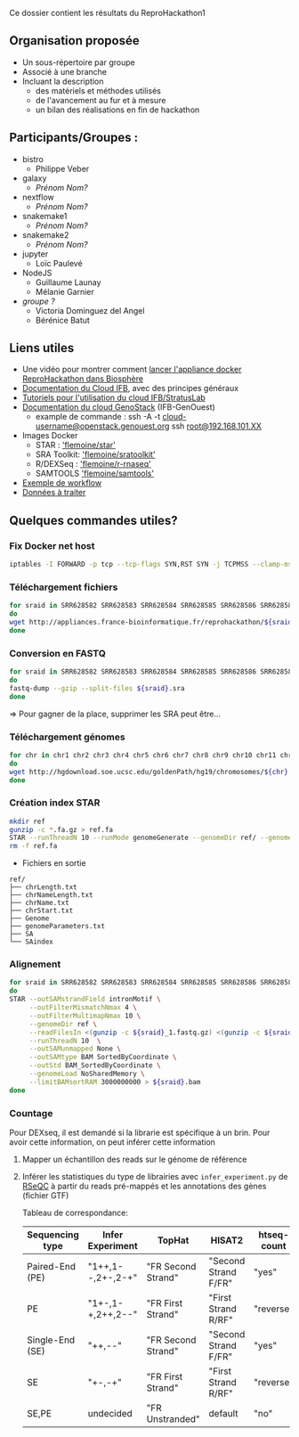 Ce dossier contient les résultats du ReproHackathon1

## Organisation proposée

* Un sous-répertoire par groupe
* Associé à une branche
* Incluant la description
  * des matériels et méthodes utilisés
  * de l'avancement au fur et à mesure
  * un bilan des réalisations en fin de hackathon

## Participants/Groupes :

* bistro
  * Philippe Veber
* galaxy
  * *Prénom Nom?*
* nextflow
  * *Prénom Nom?*
* snakemake1
  * *Prénom Nom?*
* snakemake2
  * *Prénom Nom?*
* jupyter
  * Loïc Paulevé
* NodeJS
  - Guillaume Launay
  - Mélanie Garnier
* *groupe ?*
  - Victoria Dominguez del Angel 
  - Bérénice Batut


## Liens utiles

* Une vidéo pour montrer comment [lancer l'appliance docker ReproHackathon dans Biosphère](https://www.youtube.com/watch?v=0B5GoaD58Cc)
* [Documentation du Cloud IFB](http://www.france-bioinformatique.fr/fr/cloud/doc-du-cloud), avec des principes généraux
* [Tutoriels pour l'utilisation du cloud IFB/StratusLab](http://www.france-bioinformatique.fr/fr/evenements/IFB-IBI)
* [Documentation du cloud GenoStack](http://www.genouest.org/outils/genostack/getting-started.html) (IFB-GenOuest)
  * example de commande : ssh -A -t cloud-username@openstack.genouest.org ssh root@192.168.101.XX
* Images Docker
    * STAR	:	['flemoine/star'](https://hub.docker.com/r/flemoine/star/)
    * SRA Toolkit: 	['flemoine/sratoolkit'](https://hub.docker.com/r/flemoine/sratoolkit/)
    * R/DEXSeq	:	['flemoine/r-rnaseq'](https://hub.docker.com/r/flemoine/r-rnaseq/)
    * SAMTOOLS	['flemoine/samtools'](https://hub.docker.com/r/flemoine/samtools/)
* [Exemple de workflow](https://github.com/fredericlemoine/rna-pipeline/tree/master/pmid_23313955)
* [Données à traiter](http://appliances.france-bioinformatique.fr/reprohackathon/)

## Quelques commandes utiles?
### Fix Docker net host
```bash
iptables -I FORWARD -p tcp --tcp-flags SYN,RST SYN -j TCPMSS --clamp-mss-to-pmtu
```
### Téléchargement fichiers
```bash
for sraid in SRR628582 SRR628583 SRR628584 SRR628585 SRR628586 SRR628587 SRR628588 SRR628589
do
wget http://appliances.france-bioinformatique.fr/reprohackathon/${sraid}.sra
done
```
### Conversion en FASTQ
```bash
for sraid in SRR628582 SRR628583 SRR628584 SRR628585 SRR628586 SRR628587 SRR628588 SRR628589
do
fastq-dump --gzip --split-files ${sraid}.sra
done
```
=> Pour gagner de la place, supprimer les SRA peut être…

### Téléchargement génomes
```bash
for chr in chr1 chr2 chr3 chr4 chr5 chr6 chr7 chr8 chr9 chr10 chr11 chr12 chr13 chr14 chr15 chr16 chr17 chr18 chr19 chr20 chr21 chr22 chrM chrX chrY
do
wget http://hgdownload.soe.ucsc.edu/goldenPath/hg19/chromosomes/${chr}.fa.gz
done
```
### Création index STAR
```bash
mkdir ref
gunzip -c *.fa.gz > ref.fa
STAR --runThreadN 10 --runMode genomeGenerate --genomeDir ref/ --genomeFastaFiles ref.fa
rm -f ref.fa
```

* Fichiers en sortie
```
ref/
├── chrLength.txt
├── chrNameLength.txt
├── chrName.txt
├── chrStart.txt
├── Genome
├── genomeParameters.txt
├── SA
└── SAindex
```

### Alignement
```bash
for sraid in SRR628582 SRR628583 SRR628584 SRR628585 SRR628586 SRR628587 SRR628588 SRR628589
do
STAR --outSAMstrandField intronMotif \
     --outFilterMismatchNmax 4 \
     --outFilterMultimapNmax 10 \
     --genomeDir ref \
     --readFilesIn <(gunzip -c ${sraid}_1.fastq.gz) <(gunzip -c ${sraid}_2.fastq.gz) \
     --runThreadN 10  \
     --outSAMunmapped None \
     --outSAMtype BAM SortedByCoordinate \
     --outStd BAM_SortedByCoordinate \
     --genomeLoad NoSharedMemory \
     --limitBAMsortRAM 3000000000 > ${sraid}.bam
done
```

### Countage

Pour DEXseq, il est demandé si la librarie est spécifique à un brin. Pour avoir cette information, on peut inférer cette information

1. Mapper un échantillon des reads sur le génome de référence
2. Inférer les statistiques du type de librairies avec `infer_experiment.py` de [RSeQC](http://rseqc.sourceforge.net/) à partir du reads pré-mappés et les annotations des gènes (fichier GTF)

   Tableau de correspondance:

   Sequencing type | **Infer Experiment** | **TopHat** | **HISAT2** | **htseq-count** | **featureCounts**
   --- | --- | --- | --- | --- | ---
   Paired-End (PE) | "1++,1--,2+-,2-+" | "FR Second Strand" | "Second Strand F/FR" | "yes" | "1"
   PE | "1+-,1-+,2++,2--" | "FR First Strand" | "First Strand R/RF" | "reverse" | "2"
   Single-End (SE) | "++,--" | "FR Second Strand" | "Second Strand F/FR" | "yes" | "1"
   SE | "+-,-+" | "FR First Strand" | "First Strand R/RF" | "reverse" | "2"
   SE,PE | undecided | "FR Unstranded" | default | "no" | "0"
